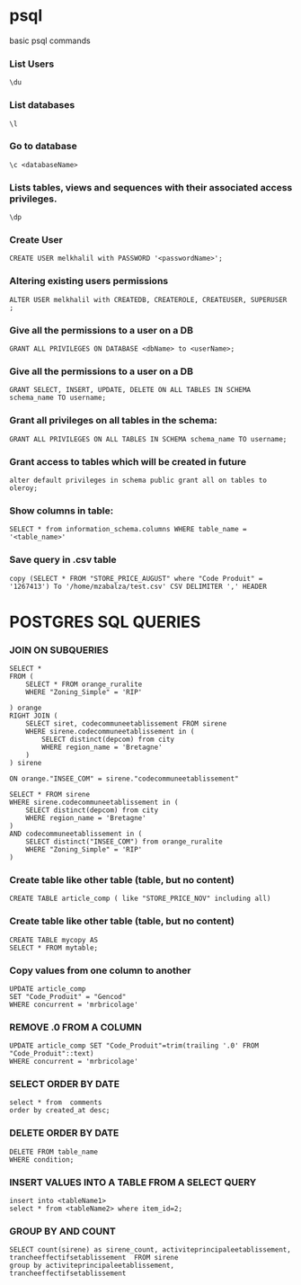 # psql
basic psql commands

### List Users
```\du```

### List databases
```\l```

### Go to database
```\c <databaseName>```

### Lists tables, views and sequences with their associated access privileges.
```\dp```

### Create User
```CREATE USER melkhalil with PASSWORD '<passwordName>';```

### Altering existing users permissions
```ALTER USER melkhalil with CREATEDB, CREATEROLE, CREATEUSER, SUPERUSER ;```

### Give all the permissions to a user on a DB
```GRANT ALL PRIVILEGES ON DATABASE <dbName> to <userName>;```

### Give all the permissions to a user on a DB
```GRANT SELECT, INSERT, UPDATE, DELETE ON ALL TABLES IN SCHEMA schema_name TO username;```


### Grant all privileges on all tables in the schema:
```GRANT ALL PRIVILEGES ON ALL TABLES IN SCHEMA schema_name TO username;```

### Grant access to tables which will be created in future
```
alter default privileges in schema public grant all on tables to oleroy;
```

### Show columns in table:
```SELECT * from information_schema.columns WHERE table_name = '<table_name>'```

### Save query in .csv table
```copy (SELECT * FROM "STORE_PRICE_AUGUST" where "Code Produit" = '1267413') To '/home/mzabalza/test.csv' CSV DELIMITER ',' HEADER```

# POSTGRES SQL QUERIES

### JOIN ON SUBQUERIES
```
SELECT *
FROM (
	SELECT * FROM orange_ruralite
	WHERE "Zoning_Simple" = 'RIP'
	
) orange
RIGHT JOIN (
	SELECT siret, codecommuneetablissement FROM sirene
	WHERE sirene.codecommuneetablissement in (
		SELECT distinct(depcom) from city
		WHERE region_name = 'Bretagne'
	)
) sirene
	
ON orange."INSEE_COM" = sirene."codecommuneetablissement"
```
```
SELECT * FROM sirene
WHERE sirene.codecommuneetablissement in (
	SELECT distinct(depcom) from city
	WHERE region_name = 'Bretagne'
)
AND codecommuneetablissement in (
	SELECT distinct("INSEE_COM") from orange_ruralite
	WHERE "Zoning_Simple" = 'RIP'
)
```

### Create table like other table (table, but no content)
```CREATE TABLE article_comp ( like "STORE_PRICE_NOV" including all)```


### Create table like other table (table, but no content)
```
CREATE TABLE mycopy AS
SELECT * FROM mytable;
```

### Copy values from one column to another
```
UPDATE article_comp
SET "Code_Produit" = "Gencod"
WHERE concurrent = 'mrbricolage'
```

### REMOVE .0 FROM A COLUMN
```
UPDATE article_comp SET "Code_Produit"=trim(trailing '.0' FROM "Code_Produit"::text)
WHERE concurrent = 'mrbricolage'
```

### SELECT ORDER BY DATE
```
select * from  comments
order by created_at desc;
```

### DELETE ORDER BY DATE
```
DELETE FROM table_name
WHERE condition;
```

### INSERT VALUES INTO A TABLE FROM A SELECT QUERY
```
insert into <tableName1>
select * from <tableName2> where item_id=2;
```

### GROUP BY AND COUNT
```
SELECT count(sirene) as sirene_count, activiteprincipaleetablissement, trancheeffectifsetablissement  FROM sirene
group by activiteprincipaleetablissement, trancheeffectifsetablissement
```
